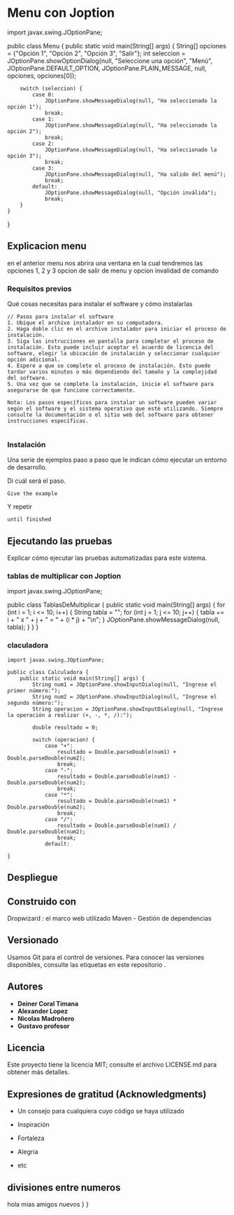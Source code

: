 
#  Menu con Joption

import javax.swing.JOptionPane;

public class Menu {
    public static void main(String[] args) {
        String[] opciones = {"Opción 1", "Opción 2", "Opción 3", "Salir"};
        int seleccion = JOptionPane.showOptionDialog(null, "Seleccione una opción", "Menú", JOptionPane.DEFAULT_OPTION, JOptionPane.PLAIN_MESSAGE, null, opciones, opciones[0]);
        
        switch (seleccion) {
            case 0:
                JOptionPane.showMessageDialog(null, "Ha seleccionado la opción 1");
                break;
            case 1:
                JOptionPane.showMessageDialog(null, "Ha seleccionado la opción 2");
                break;
            case 2:
                JOptionPane.showMessageDialog(null, "Ha seleccionado la opción 3");
                break;
            case 3:
                JOptionPane.showMessageDialog(null, "Ha salido del menú");
                break;
            default:
                JOptionPane.showMessageDialog(null, "Opción inválida");
                break;
        }
    }
}
## Explicacion menu

en el anterior menu nos abrira una ventana en la cual tendremos las opciones 1, 2 y 3 opcion de salir de menu y opcion invalidad de comando 

### Requisitos previos

Qué cosas necesitas para instalar el software y cómo instalarlas

```
// Pasos para instalar el software
1. Ubique el archivo instalador en su computadora.
2. Haga doble clic en el archivo instalador para iniciar el proceso de instalación.
3. Siga las instrucciones en pantalla para completar el proceso de instalación. Esto puede incluir aceptar el acuerdo de licencia del software, elegir la ubicación de instalación y seleccionar cualquier opción adicional.
4. Espere a que se complete el proceso de instalación. Esto puede tardar varios minutos o más dependiendo del tamaño y la complejidad del software.
5. Una vez que se complete la instalación, inicie el software para asegurarse de que funcione correctamente.

Nota: Los pasos específicos para instalar un software pueden variar según el software y el sistema operativo que esté utilizando. Siempre consulte la documentación o el sitio web del software para obtener instrucciones específicas.


```

### Instalación

Una serie de ejemplos paso a paso que le indican cómo ejecutar un entorno de desarrollo.

Di cuál será el paso.

```
Give the example
```

Y repetir

```
until finished
```



## Ejecutando las pruebas

Explicar cómo ejecutar las pruebas automatizadas para este sistema.

### tablas de multiplicar con Joption 

import javax.swing.JOptionPane;

public class TablasDeMultiplicar {
    public static void main(String[] args) {
        for (int i = 1; i <= 10; i++) {
            String tabla = "";
            for (int j = 1; j <= 10; j++) {
                tabla += i + " x " + j + " = " + (i * j) + "\n";
            }
            JOptionPane.showMessageDialog(null, tabla);
        }
    }
}



### claculadora

```
import javax.swing.JOptionPane;

public class Calculadora {
    public static void main(String[] args) {
        String num1 = JOptionPane.showInputDialog(null, "Ingrese el primer número:");
        String num2 = JOptionPane.showInputDialog(null, "Ingrese el segundo número:");
        String operacion = JOptionPane.showInputDialog(null, "Ingrese la operación a realizar (+, -, *, /):");
        
        double resultado = 0;
        
        switch (operacion) {
            case "+":
                resultado = Double.parseDouble(num1) + Double.parseDouble(num2);
                break;
            case "-":
                resultado = Double.parseDouble(num1) - Double.parseDouble(num2);
                break;
            case "*":
                resultado = Double.parseDouble(num1) * Double.parseDouble(num2);
                break;
            case "/":
                resultado = Double.parseDouble(num1) / Double.parseDouble(num2);
                break;
            default:
                
}
```

## Despliegue 




## Construido con

Dropwizard : el marco web utilizado
Maven - Gestión de dependencias



## Versionado

Usamos Git para el control de versiones. Para conocer las versiones disponibles, consulte las etiquetas en este repositorio .

## Autores

* **Deiner Coral Timana**
* **Alexander Lopez**
* **Nicolas Madroñero**
* **Gustavo profesor**


## Licencia

Este proyecto tiene la licencia MIT; consulte el archivo LICENSE.md para obtener más detalles.

## Expresiones de gratitud (Acknowledgments)

* Un consejo para cualquiera cuyo código se haya utilizado
* Inspiración
* Fortaleza
* Alegria

* etc

## divisiones entre numeros
hola mias amigos nuevos
    }
}

